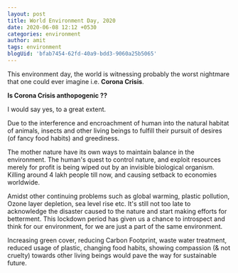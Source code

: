 ```yaml
---
layout: post
title: World Environment Day, 2020
date: 2020-06-08 12:12 +0530
categories: environment
author: amit
tags: environment
blogUid: 'bfab7454-62fd-40a9-bdd3-9060a25b5065'
---
```

This environment day, the world is witnessing probably the worst nightmare that one could ever imagine i.e. 
**Corona Crisis**. 

**Is Corona Crisis anthopogenic ??**

I would say yes, to a great extent.

Due to the interference and encroachment of human into the natural habitat of animals, insects and other living beings to fulfill their pursuit of desires (of fancy food habits) and greediness.

The mother nature have its own ways to maintain balance in the environment. The human's quest to control nature, and exploit resources merely for profit is being wiped out by an invisible biological organism. Killing around 4 lakh people till now, and causing setback to economies worldwide. 

Amidst other continuing problems such as global warming, plastic pollution, Ozone layer depletion, sea level rise etc. It's still not too late to acknowledge the disaster caused to the nature and start making efforts for betterment. This lockdown period has given us a chance to introspect and think for our environment, for we are just a part of the same environment.

Increasing green cover, reducing Carbon Footprint, waste water treatment, reduced usage of plastic, changing food habits, showing compassion (& not cruelty) towards other living beings would pave the way for sustainable future.
